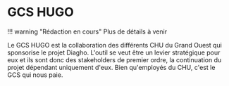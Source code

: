 # GCS HUGO

!!! warning "Rédaction en cours"
    Plus de détails à venir

Le GCS HUGO est la collaboration des différents CHU du Grand Ouest qui sponsorise le
projet Diagho. L'outil se veut être un levier stratégique pour eux et ils sont donc des
stakeholders de premier ordre, la continuation du projet dépendant uniquement d'eux.
Bien qu'employés du CHU, c'est le GCS qui nous paie.
